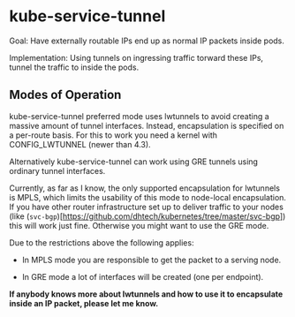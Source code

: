 # kube-service-tunnel

Goal: Have externally routable IPs end up as normal IP packets inside pods.

Implementation: Using tunnels on ingressing traffic torward these IPs, tunnel the traffic to inside the pods.

## Modes of Operation

kube-service-tunnel preferred mode uses lwtunnels to avoid creating a massive
amount of tunnel interfaces. Instead, encapsulation is specified on a per-route
basis. For this to work you need a kernel with CONFIG\_LWTUNNEL (newer than 4.3).

Alternatively kube-service-tunnel can work using GRE tunnels using ordinary
tunnel interfaces.

Currently, as far as I know, the only supported encapsulation for lwtunnels
is MPLS, which limits the usability of this mode to node-local encapsulation.
If you have other router infrastructure set up to deliver traffic to your nodes
(like (`svc-bgp`)[https://github.com/dhtech/kubernetes/tree/master/svc-bgp])
this will work just fine. Otherwise you might want to use the GRE mode.

Due to the restrictions above the following applies:

 * In MPLS mode you are responsible to get the packet to a serving node.

 * In GRE mode a lot of interfaces will be created (one per endpoint).

**If anybody knows more about lwtunnels and how to use it to encapsulate inside
an IP packet, please let me know.**

